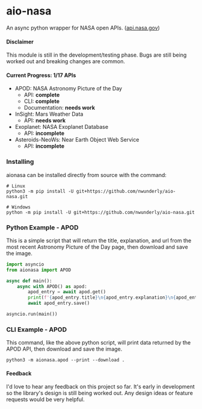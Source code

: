# aio-nasa
An async python wrapper for NASA open APIs. ([api.nasa.gov](https://api.nasa.gov/))

#### Disclaimer
This module is still in the development/testing phase.
Bugs are still being worked out and breaking changes are common.

#### Current Progress: 1/17 APIs
- APOD: NASA Astronomy Picture of the Day
    - API: **complete**
    - CLI: **complete**
    - Documentation: **needs work**
- InSight: Mars Weather Data
    - API: **needs work**
- Exoplanet: NASA Exoplanet Database
    - API: **incomplete**
- Asteroids-NeoWs: Near Earth Object Web Service
    - API: **incomplete**

### Installing
aionasa can be installed directly from source with the command:
```
# Linux
python3 -m pip install -U git+https://github.com/nwunderly/aio-nasa.git

# Windows
python -m pip install -U git+https://github.com/nwunderly/aio-nasa.git
```

### Python Example - APOD
This is a simple script that will return the title, explanation, and url from the most recent Astronomy Picture of the Day page,
then download and save the image.
```python
import asyncio
from aionasa import APOD

async def main():
    async with APOD() as apod:
        apod_entry = await apod.get()
        print(f'{apod_entry.title}\n{apod_entry.explanation}\n{apod_entry.hdurl}')
        await apod_entry.save()

asyncio.run(main())
```

### CLI Example - APOD
This command, like the above python script, will print data returned by the APOD API, then download and save the image.
```
python3 -m aionasa.apod --print --download .
```

#### Feedback
I'd love to hear any feedback on this project so far. It's early in development so the library's design is still being worked out.
Any design ideas or feature requests would be very helpful.